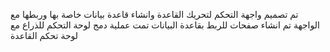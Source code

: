 تم تصميم واجهة التحكم لتحريك القاعدة وانشاء قاعدة بيانات خاصة بها وربطها مع الواجهة
تم انشاء صفحات للربط بقاعدة البيانات 
تمت عملية دمج لوحة التحكم للذراع مع لوحة تحكم القاعدة 
